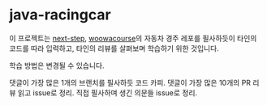 # java-racingcar

이 프로젝트는 [next-step](https://github.com/next-step/java-racingcar), [woowacourse](https://github.com/woowacourse/java-racingcar)의 자동차 경주 레포를 필사하듯이 타인의 코드를 따라 입력하고, 타인의 리뷰를 살펴보며 학습하기 위한 것입니다.

학습 방법은 변경될 수 있습니다.

댓글이 가장 많은 1개의 브랜치를 필사하듯 코드 카피.
댓글이 가장 많은 10개의 PR 리뷰 읽고 issue로 정리.
직접 필사하며 생긴 의문들 issue로 정리.
